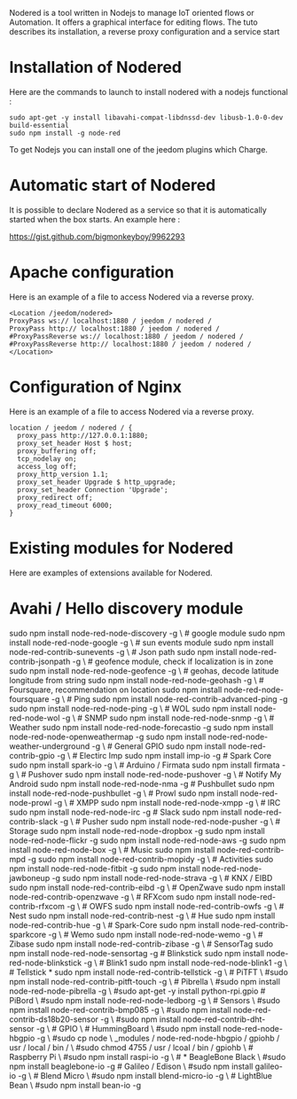 Nodered is a tool written in Nodejs to manage IoT oriented flows or
Automation. It offers a graphical interface for editing flows. The
tuto describes its installation, a reverse proxy configuration and a
service start

Installation of Nodered 
=======================

Here are the commands to launch to install nodered with a nodejs
functional :

    sudo apt-get -y install libavahi-compat-libdnssd-dev libusb-1.0-0-dev build-essential
    sudo npm install -g node-red

To get Nodejs you can install one of the jeedom plugins which
Charge.

Automatic start of Nodered 
================================

It is possible to declare Nodered as a service so that it is
automatically started when the box starts. An example here :

<https://gist.github.com/bigmonkeyboy/9962293>

Apache configuration 
======================

Here is an example of a file to access Nodered via a reverse
proxy.

    <Location /jeedom/nodered>
    ProxyPass ws:// localhost:1880 / jeedom / nodered /
    ProxyPass http:// localhost:1880 / jeedom / nodered /
    #ProxyPassReverse ws:// localhost:1880 / jeedom / nodered /
    #ProxyPassReverse http:// localhost:1880 / jeedom / nodered /
    </Location>

Configuration of Nginx 
======================

Here is an example of a file to access Nodered via a reverse
proxy.

    location / jeedom / nodered / {
      proxy_pass http://127.0.0.1:1880;
      proxy_set_header Host $ host;
      proxy_buffering off;
      tcp_nodelay on;
      access_log off;
      proxy_http_version 1.1;
      proxy_set_header Upgrade $ http_upgrade;
      proxy_set_header Connection 'Upgrade';
      proxy_redirect off;
      proxy_read_timeout 6000;
    }

Existing modules for Nodered 
==============================

Here are examples of extensions available for Nodered.

Avahi / Hello discovery module 
==============================

sudo npm install node-red-node-discovery -g \ # google module sudo npm
install node-red-node-google -g \ # sun events module sudo npm install
node-red-contrib-sunevents -g \ # Json path sudo npm install
node-red-contrib-jsonpath -g \ # geofence module, check if localization
is in zone sudo npm install node-red-node-geofence -g \ # geohas, decode
latitude longitude from string sudo npm install node-red-node-geohash -g
\ # Foursquare, recommendation on location sudo npm install
node-red-node-foursquare -g \ # Ping sudo npm install
node-red-contrib-advanced-ping -g sudo npm install node-red-node-ping -g
\ # WOL sudo npm install node-red-node-wol -g \ # SNMP sudo npm install
node-red-node-snmp -g \ # Weather sudo npm install
node-red-node-forecastio -g sudo npm install
node-red-node-openweathermap -g sudo npm install
node-red-node-weather-underground -g \ # General GPIO sudo npm install
node-red-contrib-gpio -g \ # Electirc Imp sudo npm install imp-io -g \#
Spark Core sudo npm install spark-io -g \ # Arduino / Firmata sudo npm
install firmata -g \ # Pushover sudo npm install node-red-node-pushover
-g \ # Notify My Android sudo npm install node-red-node-nma -g \#
Pushbullet sudo npm install node-red-node-pushbullet -g \ # Prowl sudo
npm install node-red-node-prowl -g \ # XMPP sudo npm install
node-red-node-xmpp -g \ # IRC sudo npm install node-red-node-irc -g \#
Slack sudo npm install node-red-contrib-slack -g \ # Pusher sudo npm
install node-red-node-pusher -g \ # Storage sudo npm install
node-red-node-dropbox -g sudo npm install node-red-node-flickr -g sudo
npm install node-red-node-aws -g sudo npm install node-red-node-box -g
\ # Music sudo npm install node-red-contrib-mpd -g sudo npm install
node-red-contrib-mopidy -g \ # Activities sudo npm install
node-red-node-fitbit -g sudo npm install node-red-node-jawboneup -g sudo
npm install node-red-node-strava -g \ # KNX / EIBD sudo npm install
node-red-contrib-eibd -g \ # OpenZwave sudo npm install
node-red-contrib-openzwave -g \ # RFXcom sudo npm install
node-red-contrib-rfxcom -g \ # OWFS sudo npm install
node-red-contrib-owfs -g \ # Nest sudo npm install node-red-contrib-nest
-g \ # Hue sudo npm install node-red-contrib-hue -g \ # Spark-Core sudo
npm install node-red-contrib-sparkcore -g \ # Wemo sudo npm install
node-red-node-wemo -g \ # Zibase sudo npm install node-red-contrib-zibase
-g \ # SensorTag sudo npm install node-red-node-sensortag -g \#
Blinkstick sudo npm install node-red-node-blinkstick -g \ # Blink1 sudo
npm install node-red-node-blink1 -g \ # Tellstick * sudo npm install
node-red-contrib-tellstick -g \ # PiTFT \ #sudo npm install
node-red-contrib-pitft-touch -g \ # Pibrella \ #sudo npm install
node-red-node-pibrella -g \ #sudo apt-get -y install python-rpi.gpio \#
PiBord \ #sudo npm install node-red-node-ledborg -g \ # Sensors \ #sudo npm
install node-red-contrib-bmp085 -g \ #sudo npm install
node-red-contrib-ds18b20-sensor -g \ #sudo npm install
node-red-contrib-dht-sensor -g \ # GPIO \ # HummingBoard \ #sudo npm
install node-red-node-hbgpio -g \ #sudo cp
node \ _modules / node-red-node-hbgpio / gpiohb / usr / local / bin / \ #sudo chmod
4755 / usr / lcoal / bin / gpiohb \ # Raspberry Pi \ #sudo npm install raspi-io
-g \ # * BeagleBone Black \ #sudo npm install beaglebone-io -g \#
Galileo / Edison \ #sudo npm install galileo-io -g \ # Blend Micro \ #sudo
npm install blend-micro-io -g \ # LightBlue Bean \ #sudo npm install
bean-io -g
